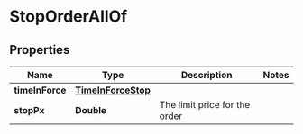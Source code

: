 

# StopOrderAllOf

## Properties

Name | Type | Description | Notes
------------ | ------------- | ------------- | -------------
**timeInForce** | [**TimeInForceStop**](TimeInForceStop.md) |  | 
**stopPx** | **Double** | The limit price for the order | 



